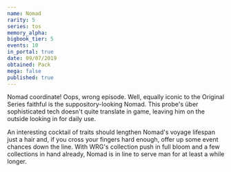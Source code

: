 ```yaml
---
name: Nomad
rarity: 5
series: tos
memory_alpha:
bigbook_tier: 5
events: 10
in_portal: true
date: 09/07/2019
obtained: Pack
mega: false
published: true
---
```


Nomad coordinate! Oops, wrong episode. Well, equally iconic to the Original Series faithful is the suppository-looking Nomad. This probe's über sophisticated tech doesn't quite translate in game, leaving him on the outside looking in for daily use. 

An interesting cocktail of traits should lengthen Nomad's voyage lifespan just a hair and, if you cross your fingers hard enough, offer up some event chances down the line. With WRG's collection push in full bloom and a few collections in hand already, Nomad is in line to serve man for at least a while longer.
